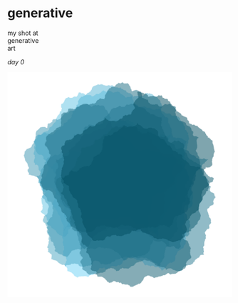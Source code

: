 # generative

my shot at  
generative  
art  

*day 0*

<img src="img/2022-07-29/pent1b.png" width = "750" />
